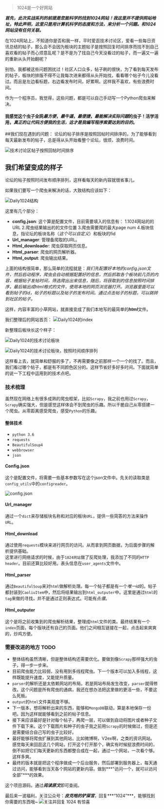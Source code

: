 > 1024是一个好网站

***首先，此次实战系列的前提是您能科学的找到1024网站！我这里并不提供网站地址，特此声明，这里只是用计算机科学的态度和方法，来分析一个问题。和1024网站没有任何关联。***

在1024网站上，不知道你是否和我一样，平时爱逛技术讨论区，爱看一些每日资讯总结的帖子，那么会不会因为板块的主题帖子是按照回复时间排序而找不到自己喜欢看的帖子而心烦意乱呢？是不是为了找自己今天没看过的帖子，而一遍又一遍的重新从头开始翻呢？

别怕，我都被这些问题困扰过！社区人口众多，帖子刷的很快，为了看到每天发布的帖子，板块的排版不得不让我每次进来都得从头开始找，看看哪个帖子今儿没看过。而且是左边看标题，右边看发布时间，好累啊。这样我不喜欢，有些浪费时间。

作为一个程序员，我觉得，这些问题，都是可以自己手动写一个Python爬虫来解决。

#### 我感觉这个虫子全网***最方便***，***最牛逼***，***最便捷***，***最能解决实际问题***的虫子！活学活用，***真正的让代码方便我的生活，这才是我编写程序索要达到的目的***。

##我们现在遇到的问题：
论坛的帖子排序是按照回帖时间排序的，为了能够看到每天最新发布的帖子，总是得从头开始看整个论坛，很烦，浪费时间。

![技术讨论区帖子按照回帖时间排序](https://mmbiz.qpic.cn/mmbiz_png/jA4Qc7C9IZTIVrsljhFE2owaiclJFick1HAf0lcszsYepW9wgfxzVjjiaWxQByUOmQglpgCNAwrlAM3uaTYDh2ncA/0?wx_fmt=png)

## 我们希望变成的样子
论坛的帖子按照时间发布顺序排列，这样看每天的新内容就很省事儿。

如果我们要写一个爬虫来解决的话，大致结构应该如下：

![Daily1024结构](https://mmbiz.qpic.cn/mmbiz_png/jA4Qc7C9IZTIVrsljhFE2owaiclJFick1HNyicjUXHsLJgeicdVKcaMBD9fAdhyQSf4WOHnXzarEq3DWJh3PN2iacYw/0?wx_fmt=png)

这里有几个部分：
- **config.json**: 这个算是配置文件，目前需要填入的信息有：
  1.1024网站的的URL
  2.爬虫结果输出的的文件位置
  3.爬虫需要爬的最大page num
  4.板块信息，指论坛的板块名称（*这个可以自定义*）和板块的fid
- **Url_manager**: 管理备爬取的URL。
- **Html_downloade**r: 爬虫获取网页信息。
- **Html_parser**: 爬虫的网页解析器。
- **Html_output**: 爬虫输出结果。

上面的结构很简单，那么简单的流程就是：*我们先配置好本地的config.json文件，然后启动程序，爬虫会自动根据配置好的信息，然后抓取各个板块前几页的内容，根据帖子发帖时间，筛选爬出出来信息，随后，将获取到的信息按照时间排序，最后输出成html格式的文件，使用本地的网页浏览器打开。浏览器里面可以看到帖子的id，帖子的标题以及帖子的发布时间。通过点击帖子的标题，可以跳转到社区的帖子。*

这样，内容丰富的小草网站，就直接变成了我们本地写的最简单的***html***文件。

我们整理后的网站首页：
![Daily1024的index](https://mmbiz.qpic.cn/mmbiz_png/jA4Qc7C9IZTIVrsljhFE2owaiclJFick1HgDfFZRu2iahHaHLIHficicx2GTSOpbJKxia3yWY45Qib0GibMu9pQJVicGEFA/0?wx_fmt=png)
  
新整理后板块长这个样子：

![Daily1024的技术讨论板块](https://mmbiz.qpic.cn/mmbiz_png/jA4Qc7C9IZTIVrsljhFE2owaiclJFick1Hc7aiagTtvdXhdia5l83klmfwQEuRQfElmYgXAty2M0nE9hRvHqlDphRw/0?wx_fmt=png)



![Daily1024的技术讨论板块，按照时间顺序排列](https://mmbiz.qpic.cn/mmbiz_png/jA4Qc7C9IZTIVrsljhFE2owaiclJFick1HaAPVFIOYn3YOEL0S9JhzJMNHibluXmIMoiawmiaIicBy8ZtoSl6o0hFQzg/0?wx_fmt=png)

这样看上去，就简单和舒服的多了，不再需要像之前那样一个一个的找了。而且，我们看过哪个帖子，都是有不同颜色区分的。这样节省好多好多时间。下面就简单的说一下工程中运用到的技术点吧。

### 技术梳理
虽然现在网络上有很多成熟的爬虫框架，比如`Scrapy`，我之前也用过`Scrapy`，`Scrapy`确实强大，但是感觉这样体会不到爬虫的乐趣。所以干脆自己从零搭建一个爬虫。从零距离感受爬虫，感受`Python`的乐趣。

#### 整体技术
- `python 3.6`
- `requests`
- `BeautifulSoup4`
- `webbrowser`
- `json`

#### Config.json
这个是配置文件，将需要一些基本参数写在这个json文件中。先关的读取类是`config_utils`中的`configreader`。

![config.json](https://mmbiz.qpic.cn/mmbiz_png/jA4Qc7C9IZTIVrsljhFE2owaiclJFick1HOYhZiaf45XdCaaSCF2g7oP1ETJ2W1IWcSQrKYU4v3jWmL7Yv74ddjrw/0?wx_fmt=png)

#### Url_manager
通过一个`dict`来存储板块名称和对应的板块`URL`，提供一些简答的方法来操作`URL`。

#### Html_download
通过使用`requests`模块来进行网页的访问。从而拿到网页数据，为后面步骤的解析提供基础。  
这里进行网络请求的时候，由于`1024网站`做了反爬处理，我添加了不同的`HTTP header`。目前还算比较好用。表头信息在`user_agents`文件中。

#### Html_parser
通过`BeautifulSoup`来对`html`做解析处理。每一个帖子都是有一个*唯一id*的。帖子都封装到`CaoliuItem`中，然后将结果输出到`html_outputer`中。这里是通过`html`的`tag`来做的寻找，并不是通过正则表达式。可能有点*僵*。

#### Html_outputer
这个是将之前收集到的爬虫解析结果，整理成`html`文件的类。最终结果有一个`index`页面，每个版块还有自己的页面。他们之间相互链接在一起，点击起来爽爽的，炒鸡方便。

### 需要改进的地方 TODO
- 整体结构虽然清晰，但是整体结构还需要优化。要做到像`Scrapy`那样强大的虫子，得一步一步来。
 - 目前爬虫能力比较弱，没有用到多线程爬虫。下一个版本可以加入多线程，这样既能提升速度，又能提升质量。
- `parser`的解析还是太依赖网站的布局。若是网站布局发生改变，`parser`就得修改。这个问题是所有爬虫的通病，我还在想办法把这里做的更活一些，不要这么死板。
- `output`的`html`文件美观度不够。
- 下一版本，想将解析出来的东西，能够和`MongoDB`联动，算是本地保存一份吧。因为这样就能够看到之前的帖子信息。
- 接下来应该最好是针对每个帖子，再爬一层，可以做到自动将图片或者种子文件下载下来。这个下载图片和种子的虫子我之前用`Scrapy`的时候做过，但是还是需要结合自己写的虫子比较好。
- 最好能够将爬虫扩展到其他网站，比如微博啊，V2ex啊，之类的资讯网站。感觉每天来回逛这几个网站，打开这个打开那个，确实有时候挺浪费时间的，倒不如把它们每天更新的东西都整合成在一起，通过一个网站，一次看个够。这样多爽。
- 最终的版本就是把这个程序做成一个后台服务，然后部署到服务器上，每天通过访问，能够看到当天各个网站的更新内容。做到***"访问一个，就可以访问全部"***的效果。

这个项目源码，通过***阅读原文***即可查阅。

最后来一波福利，关注公众号：***皮克啪的铲屎官***，回复***“1024”***，能够找到你需要的东西哦~
![关注并回复 1024 有惊喜](https://mmbiz.qpic.cn/mmbiz_jpg/jA4Qc7C9IZS5CU8Eicxw9K4kIY8BibzDJX6QiahNQ0wDC2HLheXWp6CpITXBWcxt6E4SRlxHJyrxNO6v6TlKMgeUg/0?wx_fmt=jpeg)



